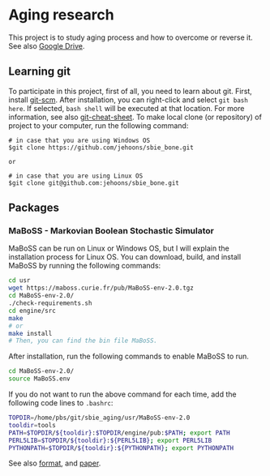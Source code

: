 # Aging research
This project is to study aging process and how to overcome or reverse it. See also [Google Drive][Google Drive].

## Learning git
To participate in this project, first of all, you need to learn about git. First, install [git-scm][git-scm]. After installation, you can right-click and select `git bash here`. If selected, `bash shell` will be executed at that location. For more information, see also [git-cheat-sheet][git-cheat-sheet]. To make local clone (or repository) of project to your computer, run the following command:

```
# in case that you are using Windows OS
$git clone https://github.com/jehoons/sbie_bone.git

or

# in case that you are using Linux OS
$git clone git@github.com:jehoons/sbie_bone.git
```

## Packages
### MaBoSS - Markovian Boolean Stochastic Simulator

MaBoSS can be run on Linux or Windows OS, but I will explain the installation process for Linux OS. You can download, build, and install MaBoSS by running the following commands:

```bash
cd usr
wget https://maboss.curie.fr/pub/MaBoSS-env-2.0.tgz
cd MaBoSS-env-2.0/
./check-requirements.sh
cd engine/src
make
# or
make install
# Then, you can find the bin file MaBoSS.  
```

After installation, run the following commands to enable MaBoSS to run.

```bash
cd MaBoSS-env-2.0/
source MaBoSS.env
```

If you do not want to run the above command for each time, add the following code lines to `.bashrc`:

```bash
TOPDIR=/home/pbs/git/sbie_aging/usr/MaBoSS-env-2.0
tooldir=tools
PATH=$TOPDIR/${tooldir}:$TOPDIR/engine/pub:$PATH; export PATH
PERL5LIB=$TOPDIR/${tooldir}:${PERL5LIB}; export PERL5LIB
PYTHONPATH=$TOPDIR/${tooldir}:${PYTHONPATH}; export PYTHONPATH
```

See also [format][maboss-format], and [paper][maboss-paper].

[Google Drive]: https://drive.google.com/open?id=0B2Fh-6_aEya5MU9nTldLN2FIVW8
[git-scm]: https://git-scm.com/download/win
[git-cheat-sheet]: https://www.git-tower.com/blog/git-cheat-sheet
[maboss-format]: https://maboss.curie.fr/pub/DescriptionOutputFile.pdf
[maboss-paper]: https://www.dropbox.com/s/6tzams9gvml6ern/Verlingue%20et%20al.%20-%202016%20-%20A%20comprehensive%20approach%20to%20the%20molecular%20determin.pdf?dl=0
